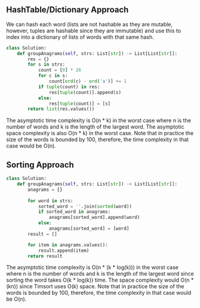 ## HashTable/Dictionary Approach
We can hash each word (lists are not hashable as they are mutable, however, tuples are hashable since they are immutable) and use this to index into a dictionary of lists of words with that same hash.
``` python
class Solution:
    def groupAnagrams(self, strs: List[str]) -> List[List[str]]:
        res = {}
        for s in strs:
            count = [0] * 26
            for c in s:
                count[ord(c) - ord('a')] += 1
            if tuple(count) in res:
                res[tuple(count)].append(s)
            else:
                res[tuple(count)] = [s]
        return list(res.values())
```
The asymptotic time complexity is O(n * k) in the worst case where n is the number of words and k is the length of the largest word. The asymptotic space complexity is also O(n * k) in the worst case. Note that in practice the size of the words is bounded by 100, therefore, the time complexity in that case would be O(n).
## Sorting Approach
``` python
class Solution:
    def groupAnagrams(self, strs: List[str]) -> List[List[str]]:
        anagrams = {}
  
        for word in strs:
            sorted_word = ''.join(sorted(word))
            if sorted_word in anagrams:
                anagrams[sorted_word].append(word)
            else:
                anagrams[sorted_word] = [word]
        result = []

        for item in anagrams.values():
            result.append(item)
        return result
```
The asymptotic time complexity is O(n * (k * log(k))) in the worst case where n is the number of words and k is the length of the largest word since sorting the word takes O(k * log(k)) time. The space complexity would O(n * (kn)) since Timsort uses O(k) space. Note that in practice the size of the words is bounded by 100, therefore, the time complexity in that case would be O(n).